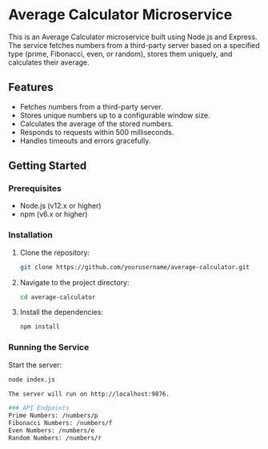 # Average Calculator Microservice

This is an Average Calculator microservice built using Node.js and Express. The service fetches numbers from a third-party server based on a specified type (prime, Fibonacci, even, or random), stores them uniquely, and calculates their average.

## Features

- Fetches numbers from a third-party server.
- Stores unique numbers up to a configurable window size.
- Calculates the average of the stored numbers.
- Responds to requests within 500 milliseconds.
- Handles timeouts and errors gracefully.

## Getting Started

### Prerequisites

- Node.js (v12.x or higher)
- npm (v6.x or higher)

### Installation

1. Clone the repository:

    ```bash
    git clone https://github.com/yourusername/average-calculator.git
    ```

2. Navigate to the project directory:

    ```bash
    cd average-calculator
    ```

3. Install the dependencies:

    ```bash
    npm install
    ```

### Running the Service

Start the server:

```bash
node index.js

The server will run on http://localhost:9876.

### API Endpoints
Prime Numbers: /numbers/p
Fibonacci Numbers: /numbers/f
Even Numbers: /numbers/e
Random Numbers: /numbers/r
